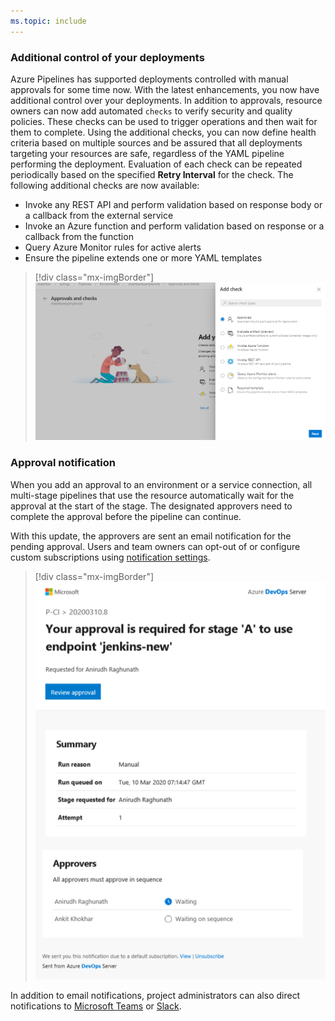 ```yaml
---
ms.topic: include
---
```


### Additional control of your deployments


Azure Pipelines has supported deployments controlled with manual approvals for some time now. With the latest enhancements, you now have additional control over your deployments. In addition to approvals, resource owners can now add automated `checks` to verify security and quality policies. These checks can be used to trigger operations and then wait for them to complete. Using the additional checks, you can now define health criteria based on multiple sources and be assured that all deployments targeting your resources are safe, regardless of the YAML pipeline performing the deployment. Evaluation of each check can be repeated periodically based on the specified **Retry Interval** for the check.
The following additional checks are now available:


- Invoke any REST API and perform validation based on response body or a callback from the external service
- Invoke an Azure function and perform validation based on response or a callback from the function
- Query Azure Monitor rules for active alerts
- Ensure the pipeline extends one or more YAML templates


> [!div class="mx-imgBorder"]
> ![Badge](../../media/167-1.png)


### Approval notification

When you add an approval to an environment or a service connection, all multi-stage pipelines that use the resource automatically wait for the approval at the start of the stage. The designated approvers need to complete the approval before the pipeline can continue.

With this update, the approvers are sent an email notification for the pending approval. Users and team owners can opt-out of or configure custom subscriptions using <a href="https://docs.microsoft.com/azure/devops/notifications/navigating-the-ui?view=azure-devops">notification settings</a>.

> [!div class="mx-imgBorder"]
> ![Badge](../../media/167-0.png)

In addition to email notifications, project administrators can also direct notifications to <a href="https://docs.microsoft.com/azure/devops/pipelines/integrations/microsoft-teams?view=azure-devops">Microsoft Teams</a> or <a href="https://docs.microsoft.com/azure/devops/pipelines/integrations/slack?view=azure-devops">Slack</a>.
